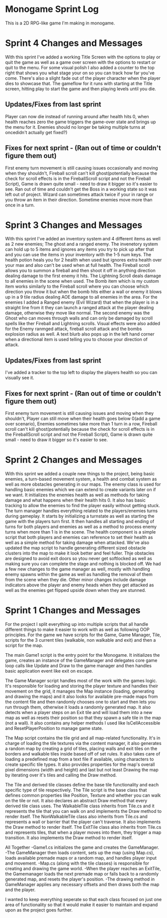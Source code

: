 # Monogame Sprint Log
This is a 2D RPG-like game I'm making in monogame. 
# Sprint 4 Changes and Messages
With this sprint I've added a working Title Screen with the options to play or quit the game as well as a game over screen with the options to restart or quit to the menu. For some visual polish I also added a counter to the top right that shows you what stage your on so you can track how far you've come. There's also a slight fade out of the player character when the player dies to showcase that. The gameflow for it runs with starting at the Title screen, hitting play to start the game and then playing levels until you die.
## Updates/Fixes from last sprint
Player can now die instead of running around after health hits 0, when health reaches zero the game triggers the game-over state and brings up the menu for it. Enemies should no longer be taking multiple turns at oncedidn't actually get fixed?)
## Fixes for next sprint - (Ran out of time or couldn't figure them out)
First enemy turn movement is still causing issues occasionally and moving when they shouldn't, Fireball scroll can't kill ghost(potentially because the check for scroll effects is in the FireballScroll script and not the Fireball Script), Game is drawn quite small - need to draw it bigger so it's easier to see. Ran out of time and couldn't get the Boss in a working state so it was left out of project. Wizard can sometimes attack twice if your in range or you throw an item in their direction. Sometime enemies move more than once in a turn.

# Sprint 3 Changes and Messages
With this sprint I've added an inventory system and 4 different items as well as 2 new enemies; The ghost and a ranged enemy. The invenetory system can hold up to 5 items and ignores any items you try to pick up after that and you can use the items in your inventory with the 1-5 num keys. The health potion heals you for 2 health when used but ignores extra health over your max and also can't be used when at full health. The Fireball scroll allows you to summon a fireball and then shoot it off in anything direction dealing damage to the first enemy it hits. The Lightning Scroll deals damage to all enemies in the scene when used. The Bomb item which is my custom item works similarly to the Fireball scroll where you can choose which direction you throw it but when the bomb hits either a wall or enemy it blows up in a 9 tile radius dealing AOE damage to all enemies in the area.  For the enemies I added a Ranged enemy (Evil Wizard) that when the player is in a straight line from it they can launch a ranged attack at the player dealing damage, otherwise they move like normal. The second enemy was the Ghost who can moves through walls and can only be damaged by scroll spells like ther Fireball and Lightning scrolls. Visual effects were also added for the Enemy ranmged attack, fireball scroll attack and the bombs explosion radius as well. A text blurb also pops up in the left hand corner when a directional item is used telling you to choose your direction of attack.
## Updates/Fixes from last sprint
I've added a tracker to the top left to display the players health so you can visually see it.
## Fixes for next sprint - (Ran out of time or couldn't figure them out)
First enemy turn movement is still causing issues and moving when they shouldn't, Player can still move when their health goes below 0(add a game over scenario), Enemies sometimes take more than 1 turn in a row, Fireball scroll can't kill ghost(potentially because the check for scroll effects is in the FireballScroll script and not the Fireball Script), Game is drawn quite small - need to draw it bigger so it's easier to see.

# Sprint 2 Changes and Messages
With this sprint we added a couple new things to the project, being basic enemies, a turn-based movement system, a health and combat system as well as more obstacles generating in our maps.   The enemy class is used for handling basic enemies which we can extend to create variants later on if we want. It initializes the enemies health
as well as methods for taking damage and what happens when their health hits 0. It also has basic tracking to allow the enemies to find the player easily without getting stuck. The turn manager handles everything related to the players/enemies turns during gameplay. It starts by initializing a turnstate as well as starting the game with the players turn first.
It then handles all starting and ending of turns for both players and enemies as well as a method to process enemy turns when more than 1 is in the scene.  The health component is a simple script that both players and enemies can reference to set their health as well as a simple method for taking damage when attacked. We've also updated the map script to handle generating different sized obstacle clusters into the map to make it look better and feel fuller. Thje obstacles are designed to avoid exit doors so ytou never get softlocked as well as making sure you can complete the stage and nothing is blocked off. We had a few new changes to the game manager as well, mostly with handling enemy spawns within the game as well as handling the removal of them from the scene when they die. Other minor changes include damage indicators above the player and enemy heads when they get attacked as well as the enemies get flipped upside down when they are stunned.

# Sprint 1 Changes and Messages

For the project I split everything up into multiple scripts that all handle different things to make it easier to work with as well as following OOP principles.
For the game we have scripts for the Game, Game Manager, Tile, scripts for the 3 current tiles (walkable, non walkable and exit) and then a script for the map.

The main Game1 script is the entry point for the Monogame. It initializes the game, creates an instance of the GameManager and delegates core game loop calls like Update and Draw to the game manager and then handles basic application event like exit on escape.

The Game Manager script handles most of the work with the games logic. It's responsible for loading and storing the player texture and handles their movement on the grid, it manages the Map instance (loading, generating and drawing the maps) and it also looks for available pre-made maps 
    from the content file and then randomly chooses one to start and then lets you run through them, otherwise it loads a randomly generated map. It also detects when a player steps on an Exit tile and will load them into a new map as well as resets their position so that they spawn a safe tile in the map (not a wall).
    It also contains any helper methods I used like IsCellAccessible and ResetPlayerPosition to manage game state.

The Map script contains the tile grid and all map-related functionality. It's in charge of loading the tile textures via the content manager, it also generates a random map by creating a grid of tiles, placing walls and exit tiles on the borders and walkable tiles inside based off of set rules. 
    It also takes care of loading a predefined map from a text file if available, using characters to create specific tile types. It also provides properties for the map's overall pixel dimensions (width and height) and last but not least Drawing the map by iterating over it's tiles and calling the Draw method.

The Tile and derived tile classes define the base tile functionality and each specific type of tile respectively.  The Tile script is the base class that defines common properties like Position, Texture and whether you can walk on the tile or not. It also declares an abstract Draw method that every derived tile class uses.
    The WalkableTile class inherits from Tile.cs and it represents the tile that you can walk on and implements the Draw method to render itself.
    The NonWalkableTile class also inherits from Tile.cs and represents a wall or barrier that the player can't traverse. It also implements the Draw method to render itself.
    The ExitTile class also inherits from Tile.cs and represents tiles, that when a player moves into them, they trigger a map transition. It also implements the Draw method to render itself.

  All Together
  -Game1.cs initializes the game and creates the GameManager. 
  -The GameManager then loads content, sets up the map (using Map.cs), loads available premade maps or a random map, and handles player input and movement.
  -Map.cs (along with the tile classes) is responsible for creating and drawing the game world.
  -When the player reaches an ExitTile, the Gamemanager loads the next premade map or falls back to a randomly generated map, and resets the player's position.
  -The drawing method in GameManager applies any necessary offsets and then draws both the map and the player.

I wanted to keep everything seperate so that each class focused on just one area of functionality so that it would make it easier to maintain and expand upon as the project goes further.
